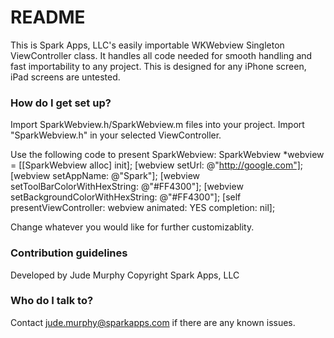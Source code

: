 # README #

This is Spark Apps, LLC's easily importable WKWebview Singleton ViewController class. It handles all code needed for smooth handling and fast importability to any project. This is designed for any iPhone screen, iPad screens are untested.

### How do I get set up? ###

Import SparkWebview.h/SparkWebview.m files into your project.
Import "SparkWebview.h" in your selected ViewController.

Use the following code to present SparkWebview:
SparkWebview *webview = [[SparkWebview alloc] init];
  [webview setUrl: @"http://google.com"];
  [webview setAppName: @"Spark"];
  [webview setToolBarColorWithHexString: @"#FF4300"];
  [webview setBackgroundColorWithHexString: @"#FF4300"];
  [self presentViewController: webview animated: YES completion: nil];

Change whatever you would like for further customizablity.

### Contribution guidelines ###

Developed by Jude Murphy Copyright Spark Apps, LLC

### Who do I talk to? ###

Contact jude.murphy@sparkapps.com if there are any known issues.

